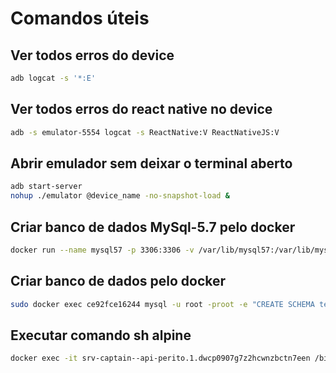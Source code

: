 # Comandos úteis


## Ver todos erros do device
```bash
adb logcat -s '*:E'
```

## Ver todos erros do react native no device
```bash
adb -s emulator-5554 logcat -s ReactNative:V ReactNativeJS:V
```

## Abrir emulador sem deixar o terminal aberto
```bash
adb start-server
nohup ./emulator @device_name -no-snapshot-load &
```
## Criar banco de dados MySql-5.7 pelo docker
```bash
docker run --name mysql57 -p 3306:3306 -v /var/lib/mysql57:/var/lib/mysql -e MYSQL_ROOT_PASSWORD=root -d mysql:5.7
```
## Criar banco de dados pelo docker
```bash
sudo docker exec ce92fce16244 mysql -u root -proot -e "CREATE SCHEMA teste ;"
```
## Executar comando sh alpine
```bash
docker exec -it srv-captain--api-perito.1.dwcp0907g7z2hcwnzbctn7een /bin/sh
```

